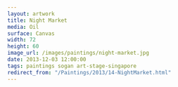 ```yaml
---
layout: artwork
title: Night Market
media: Oil
surface: Canvas
width: 72
height: 60
image_url: /images/paintings/night-market.jpg
date: 2013-12-03 12:00:00
tags: paintings sogan art-stage-singapore
redirect_from: "/Paintings/2013/14-NightMarket.html"
---
```


